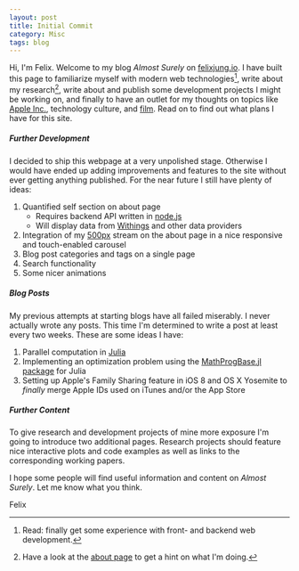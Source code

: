 ```yaml
---
layout: post
title: Initial Commit
category: Misc
tags: blog
---
```

Hi, I'm Felix. Welcome to my blog *Almost Surely* on [felixjung.io](http://felixjung.io). I have built this page to familiarize myself with modern web technologies[^1], write about my research[^2], write about and publish some development projects I might be working on, and finally to have an outlet for my thoughts on topics like [Apple Inc.](http://apple.com), technology culture, and [film](http://letterboxd.com/feju/). Read on to find out what plans I have for this site.<!--more-->

##### Further Development
I decided to ship this webpage at a very unpolished stage. Otherwise I would have ended up adding improvements and features to the site without ever getting anything published. For the near future I still have plenty of ideas:

1. Quantified self section on about page
    * Requires backend API written in [node.js](http://nodejs.org)
    * Will display data from [Withings](http://www.withings.com/) and other data providers
2. Integration of my [500px](https://500px.com/felixjung) stream on the about page in a nice responsive and touch-enabled carousel
3. Blog post categories and tags on a single page
4. Search functionality
5. Some nicer animations

##### Blog Posts
My previous attempts at starting blogs have all failed miserably. I never actually wrote any posts. This time I'm determined to write a post at least every two weeks. These are some ideas I have:

1. Parallel computation in [Julia](http://julialang.org)
2. Implementing an optimization problem using the [MathProgBase.jl package](https://github.com/JuliaOpt/MathProgBase.jl) for Julia
3. Setting up Apple's Family Sharing feature in iOS 8 and OS X Yosemite to *finally* merge Apple IDs used on iTunes and/or the App Store


##### Further Content
To give research and development projects of mine more exposure I'm going to introduce two additional pages. Research projects should feature nice interactive plots and code examples as well as links to the corresponding working papers.

I hope some people will find useful information and content on *Almost Surely*. Let me know what you think.

Felix

[^1]: Read: finally get some experience with front- and backend web development.
[^2]: Have a look at the [about page](http://felixjung.io/about) to get a hint on what I'm doing.
